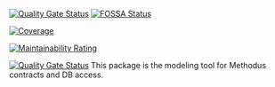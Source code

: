 [![Quality Gate Status](https://sonarcloud.io/api/project_badges/measure?project=nodulusteam_-methodus-data&metric=alert_status)](https://sonarcloud.io/dashboard?id=nodulusteam_-methodus-data)
[![FOSSA Status](https://app.fossa.io/api/projects/git%2Bgithub.com%2Fnodulusteam%2F-methodus-data.svg?type=shield)](https://app.fossa.io/projects/git%2Bgithub.com%2Fnodulusteam%2F-methodus-data?ref=badge_shield)


[![Coverage](https://sonarcloud.io/api/project_badges/measure?project=nodulusteam_-methodus-data&metric=coverage)](https://sonarcloud.io/dashboard?id=nodulusteam_-methodus-data)

[![Maintainability Rating](https://sonarcloud.io/api/project_badges/measure?project=nodulusteam_-methodus-data&metric=sqale_rating)](https://sonarcloud.io/dashboard?id=nodulusteam_-methodus-data)


[![Quality Gate Status](https://sonarcloud.io/api/project_badges/measure?project=nodulusteam_-methodus-data&metric=alert_status)](https://sonarcloud.io/dashboard?id=nodulusteam_-methodus-data)
This package is the modeling tool for Methodus contracts and DB access.


 


 